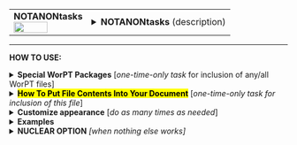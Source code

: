 <!--------------------------------------
   SCREEN SHOT
--------------------------------------->
<table>
<tr>
<td>
<font size="3"><b>NOTANONtasks</b></font>
<br>
<img src="https://lh3.googleusercontent.com/d/12BO4XZpEwodyHwtDSvcrKBhmCwkxysLS" width=70%>
</td>
<td>
<details>
<summary><b>NOTANONtasks</b> (description)</summary>
<b>NOTANONtasks</b> is a table of project tasks, organized under task categories, as specified by the TASKS page in the
WorPT spreadsheet. The task lead and team members assisting with each task are specified as well. No
level-of-effort information is given in this table, only tasks and assignments to illustrate team member involvement. 
</details>
</td>
</tr>
</table>
<hr>

<!--------------------------------------
   HOW TO USE
--------------------------------------->
<b>HOW TO USE:</b>

<!-- - - - - - - - - - - - - - - - - - - - - - - - - - - - 
             Special Packages
- - - - - - - - - - - - - - - - - - - - - - - - - - - - -->
<details>
<summary><b>Special WorPT Packages</b> [<i>one-time-only task</i> for inclusion of any/all WorPT files]</summary>
Copy/paste the special packages in preamble of your document, if you haven't done so previously. (see https://github.com/pmarcum/WorPT-Work-Plan-Tool-4-proposals/blob/main/WorPTpackages for more info).
</details>

<!-- - - - - - - - - - - - - - - - - - - - - - - - - - - - 
             Putting File Contents Into Document
- - - - - - - - - - - - - - - - - - - - - - - - - - - - -->
<details>
<summary><mark><b>How To Put File Contents Into Your Document</b></mark> [<i>one-time-only task for inclusion of this file</i>]</summary> 
<ol>
<li>COPY the lines in the code block below, then</li>
<li>PASTE into your document WHERE you want the content to appear, then</li>
<li>MODIFY the editable lines you just pasted in your document as needed. The lines that may be edited (or even deleted altogether if not wanted) are indicated by highlight below. </li><br>
Refer to <b>Customizations</b> section below to add personal preferences in the gap between \expinput and \begin{NOTANONtasks} lines below.

</ol>
    
<pre><code>
%::::::::::::::::::: start NOTANONtasks :::::::::::::::::::
%\clearpage                                          % [optional] (could instead use \newpage, or comment out)
\expinput{<mark>do_NOT_manually_edit</mark>/NOTANONtasks} % reset file parameters

\begin{NOTANONtasks}
<mark>\caption{\normalsize\textbf{Task Management and Team Responsibilities}:\\
The tasks ({\color{red}gray} headers) and sub-tasks (left), with specific assignments for the roles of task lead (middle) and expertise / analysis assistance (right).} \label{tab:NOTANONtasks}</mark>
\end{NOTANONtasks}
%::::::::::::::::::: end NOTANONtasks :::::::::::::::::::::
</code></pre>

</details>

<!-- - - - - - - - - - - - - - - - - - - - - - - - - - - - 
             Customizations
- - - - - - - - - - - - - - - - - - - - - - - - - - - - -->
<details>
<summary><b>Customize appearance</b> [<i>do as many times as needed</i>]</summary 
You can change column widths, column alignment, colors, font style using additional lines that are copy/pasted into your document. Specifically: 
<ol>
<li>COPY any or all lines in the code block below that are related to the formatting parameter that you want to edit. The lines below show default values. You will edit those values to make desired changes.</li>
<li>PASTE the copied lines into your document into the gap <b>between</b> the \expinput and \begin{NOTANONtasks} lines. </li>
<li>EDIT the pasted lines in your document, as desired. Some examples are given at the bottom of this page.</li>
NOTE: you can PICK AND CHOOSE the lines you want to paste into your document; you do not have to copy/paste all of the beow lines!
</ol>

<!-- . . . . . . . . . . . . . . . . . . . . . . . . . . . . . . . .
                              Options   
<!-- . . . . . . . . . . . . . . . . . . . . . . . . . . . . . . -->
<table>

<tr>
<td><b>Table orientation</b></td>
<td><pre><code>
\LandScapetrue          % will put the table in landscape mode
</code></pre>
<details>
<summary>reference image</summary>
<img src="https://lh3.googleusercontent.com/d/16SbKRxlDHWshgzt-tQNsjqqSOJeCXWm1" width=15%>
</details>
</td>
</tr>

<tr>
<td><b>Column width adjustments</b></td>
<td><pre><code>
\def\TaskWidth{<mark>3.9in</mark>}            % leftmost ("Tasks") column width
\def\LeadWidth{<mark>1.2in</mark>}            % middle ("Lead") column width
\def\ExpertiseWidth{<mark>1.8in</mark>}       % rightmost ("Expertise") column width
</code></pre>
<details>
<summary>reference image</summary>
<img src="https://lh3.googleusercontent.com/d/1Lc84Ce7q9vDGbn-PSkLpHm3Bk-018GLC" width=50%>
</details>
</td>
</tr>

<tr>
<td><b>Table number additive correction</b></td>
<td>
The default typically works well (an overcount is caused by table + longtable combination).<br>
But if counter gets screwed up and needs manual intervention, use below to apply a correction:
<pre><code>
\def\TaskAddCounter{<mark>-1</mark>}    % additive correction to table number
</code></pre>
<details>
<summary>reference image</summary>
<img src="https://lh3.googleusercontent.com/d/1xbVxG1JR60WvRYuJqBIc7z7SdCIhZaMK" width=50%>
</details>
</td>
</tr>

<tr>
<td><b>Table compactness</b></td>
<td><pre><code>
\def\SpaceBetweenRows{<mark>0.8</mark>}    % vertical compactness of rows
\def\SpaceBetweenColumns{<mark>1pt</mark>} % bigger = wider spacing between columns
</code></pre>
<details>
<summary>reference image</summary>
<img src="https://lh3.googleusercontent.com/d/1BgsQCk-CpfftDKheaAs1wfUg7jO7UDAB" width=50%>
</details>
</td>
</tr>

<tr>
<td><b>Nudge table to left or right</b></td>
<td><pre><code>
\def\NudgeTable{<mark>1.5\textwidth</mark>} % larger value nudges table to left
</code></pre>
<details>
<summary>reference image</summary>
<img src="https://lh3.googleusercontent.com/d/19tDKpSmX3NA0sf9neZBASfN-yIYY9LTI" width=50%>
</details>
</td>
</tr>
   
<tr>
<td><b>Column label color and font style</b></td>
<td>
For fontstyle changes, the "\textbf" can be changed to "\emph" for italics, or can
be turned into plain test by removing the "\textbf", eg {{#1}}
<pre><code>
\def\HeaderColor{<mark>Blue</mark>}            % column heading color
\def\HeaderFontColor{<mark>White</mark>}       % column heading font color
\def\HeaderFontstyle#1{<mark>\textbf</mark>{#1}}% boldface column heading labels
</code></pre>
<details>
<summary>reference image</summary>
<img src="https://lh3.googleusercontent.com/d/1rpXA2Cuw9_19nElBYJPs79SEU8fNTMgT" width=50%>
</details>
</td>
</tr>

<tr>
<td><b>Color and font style of category banners</b></td>
<td><pre><code>
\def\SectionColor{<mark>gray!40</mark>}       % category section label colors
\def\SectionFontColor{<mark>Black</mark>}     % category section label font color
\def\SectionFontstyle#1{<mark>\textbf</mark>{#1}} % boldface category section labels
</code></pre>
<details>
<summary>reference image</summary>
<img src="https://lh3.googleusercontent.com/d/1l2e9IXnIq7Zewg3RfBfrQ_SXUr9FtLy1" width=50%>
</details>
</td>
</tr>

<tr>
<td><b>Color of faint vertical line</b></td>
<td><pre><code>
\def\VerticalLineColor{<mark>gray!40</mark>}  % color of line between "Lead" and "Expertise"
</code></pre>
<details>
<summary>reference image</summary>
<img src="https://lh3.googleusercontent.com/d/1ZyFAQkPU5ifcHN4pSln1KSeHaLu5VGWq" width=50%>
</details>
</td>
</tr>

<tr>
<td><b>Table preamble - full control!</b></td>
<td>
Use table preamble for more control over table layout (removing/adding vertical lines, changing column alignment, etc).<br>
Copy/paste the ENTIRE below code in order to change default table preamble.<br>
<u>IMPORTANT</u> Most of table preamble can be changed EXCEPT <i>do <b>NOT</b> change "T" variable, and preserve the number of columns</i>
(eg, make sure that any 'p' that is removed is replaced by another alignment code). You may retain the parameters below (like \TaskWidth) and
define them separately as the above customization options show, or replace them entirely with hard-coded numbers. 
   
<pre><code>
\newcolumntype{T}{
  <mark>|p</mark>{<mark>\TaskWidth</mark>}<mark>||</mark>                                 % title column
  <mark>p</mark>{<mark>\LeadWidth</mark>}<mark>!{\color{\VerticalLineColor}\vrule}</mark> % task lead column
  <mark>p</mark>{<mark>\ExpertiseWidth</mark>}<mark>|</mark>                              % expertise column
}
</code></pre></td>
</tr>
</table>
</details>

<!--------------------------------------
   EXAMPLES 
--------------------------------------->
<details>
<summary><b>Examples</b></summary>
The below is an example of how one can change the appearance of the table within a LaTeX document. After copy/pasting the code to incorporate the table into my document, and then deciding that my task titles were too long to fit with the table in portrait mode, I decided I needed to use landscape mode.  I copy/pasted the landscape fla and the 2 formatting lines that control the "Tasks" and "Expertise" column widths. (My team members have long last names, requiring a wider column than the default). I also slightly altered the caption to be appropriate to my proposal. The result?  A landscape-mode table that allows each task to appear in a single table row without spilling over into the next line, which is my preferred way to present these tables for easiest viewing. Here is a peek at what my LaTeX document looks like:  

<!--     INSERT IMAGE -->

NOTE: To return to default values, all I have to do is comment-out (put a "%" at the line's beginning) the "\def" formatting lines that I pasted. 
</details>

<!--------------------------------------
   NUCLEAR OPTION 
--------------------------------------->
<details>
<summary><b>NUCLEAR OPTION</b> <i>[when nothing else works]</i></summary>
If you just cannot get the table to look like you want it to look, you can always copy/paste the entire NOTANONtasks.tex file that appears in the WorPT subfolder, into your document, and then edit at-will.  Some of the WorPT files involve complicated LaTeX code, so be sure that you have a good mastery of LaTeX and know what you are doing before implementing this option!
</details>
